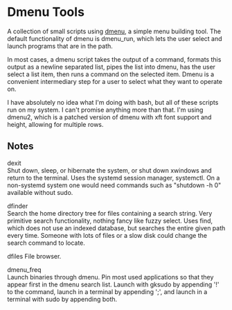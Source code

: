 ﻿Dmenu Tools
===========

A collection of small scripts using [dmenu](http://tools.suckless.org/dmenu/), a simple menu building tool.
The default functionality of dmenu is dmenu_run, which lets the user select and launch programs that are in the path.

In most cases, a dmenu script takes the output of a command, formats this output as a newline separated list, pipes the list into dmenu, has the user select a list item, then runs a command on the selected item. Dmenu is a convenient intermediary step for a user to select what they want to operate on.

I have absolutely no idea what I'm doing with bash, but all of these scripts run on my system. I can't promise anything more than that. I'm using dmenu2, which is a patched version of dmenu with xft font support and height, allowing for multiple rows.

Notes
-----
dexit  
Shut down, sleep, or hibernate the system, or shut down xwindows and return to the terminal. Uses the systemd session manager, systemctl. On a non-systemd system one would need commands such as "shutdown -h 0" available without sudo.

dfinder  
Search the home directory tree for files containing a search string. Very primitive search functionality, nothing fancy like fuzzy select. Uses find, which does not use an indexed database, but searches the entire given path every time. Someone with lots of files or a slow disk could change the search command to locate. 

dfiles
File browser.

dmenu_freq  
Launch binaries through dmenu. Pin most used applications so that they appear first in the dmenu search list. Launch with gksudo by appending '!' to the command, launch in a terminal by appending ';', and launch in a terminal with sudo by appending both.
